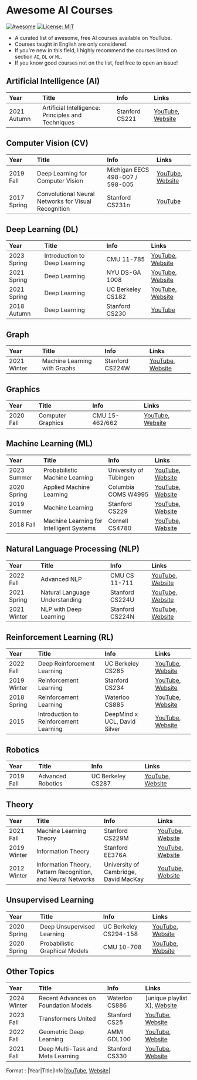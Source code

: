 # Awesome AI Courses
[![Awesome](https://cdn.rawgit.com/sindresorhus/awesome/d7305f38d29fed78fa85652e3a63e154dd8e8829/media/badge.svg)](https://github.com/sindresorhus/awesome)
[![License: MIT](https://img.shields.io/badge/License-MIT-green.svg)](https://opensource.org/licenses/MIT)

- A curated list of awesome, free AI courses available on YouTube.
- Courses taught in English are only considered.
- If you're new in this field, I highly recommend the courses listed on section `AI`, `DL` or `ML`.
- If you know good courses not on the list, feel free to open an issue!




## Artificial Intelligence (AI)

|Year|Title|Info|Links|
|:-|:-|:-|:-|
|2021 Autumn|Artificial Intelligence: Principles and Techniques|Stanford CS221|[YouTube](https://www.youtube.com/playlist?list=PLoROMvodv4rOca_Ovz1DvdtWuz8BfSWL2), [Website](https://stanford-cs221.github.io/autumn2021/modules/)|



## Computer Vision (CV)

|Year|Title|Info|Links|
|:-|:-|:-|:-|
|2019 Fall|Deep Learning for Computer Vision|Michigan EECS 498-007 / 598-005|[YouTube](https://www.youtube.com/playlist?list=PL5-TkQAfAZFbzxjBHtzdVCWE0Zbhomg7r), [Website](https://web.eecs.umich.edu/~justincj/teaching/eecs498/FA2019/)|
|2017 Spring|Convolutional Neural Networks for Visual Recognition|Stanford CS231n|[YouTube](https://www.youtube.com/playlist?list=PL3FW7Lu3i5JvHM8ljYj-zLfQRF3EO8sYv)|




## Deep Learning (DL)

|Year|Title|Info|Links|
|:-|:-|:-|:-|
|2023 Spring|Introduction to Deep Learning|CMU 11-785|[YouTube](https://www.youtube.com/playlist?list=PLp-0K3kfddPwgBSCbDtT6NaVOd-gIHVMW), [Website](https://deeplearning.cs.cmu.edu/S23/index.html)|
|2021 Spring|Deep Learning|NYU DS-GA 1008|[YouTube](https://www.youtube.com/playlist?list=PLLHTzKZzVU9e6xUfG10TkTWApKSZCzuBI), [Website](https://atcold.github.io/NYU-DLSP21/)|
|2021 Spring|Deep Learning|UC Berkeley CS182|[YouTube](https://www.youtube.com/playlist?list=PL_iWQOsE6TfVmKkQHucjPAoRtIJYt8a5A), [Website](https://cs182sp21.github.io/)|
|2018 Autumn|Deep Learning|Stanford CS230|[YouTube](https://www.youtube.com/playlist?list=PLoROMvodv4rOABXSygHTsbvUz4G_YQhOb)|




## Graph

|Year|Title|Info|Links|
|:-|:-|:-|:-|
|2021 Winter|Machine Learning with Graphs|Stanford CS224W|[YouTube](https://www.youtube.com/playlist?list=PLoROMvodv4rPLKxIpqhjhPgdQy7imNkDn), [Website](http://snap.stanford.edu/class/cs224w-2020/)|



## Graphics

|Year|Title|Info|Links|
|:-|:-|:-|:-|
|2020 Fall|Computer Graphics|CMU 15-462/662|[YouTube](https://www.youtube.com/playlist?list=PL9_jI1bdZmz2emSh0UQ5iOdT2xRHFHL7E), [Website](http://15462.courses.cs.cmu.edu/fall2020/)|



## Machine Learning (ML)

|Year|Title|Info|Links|
|:-|:-|:-|:-|
|2023 Summer|Probabilistic Machine Learning|University of Tübingen|[YouTube](https://www.youtube.com/playlist?list=PL05umP7R6ij2YE8rRJSb-olDNbntAQ_Bx), [Website](https://github.com/philipphennig/Probabilistic_ML)|
|2020 Spring|Applied Machine Learning|Columbia COMS W4995|[YouTube](https://www.youtube.com/playlist?list=PL_pVmAaAnxIRnSw6wiCpSvshFyCREZmlM), [Website](https://www.cs.columbia.edu/~amueller/comsw4995s20/schedule/)|
|2019 Summer|Machine Learning|Stanford CS229|[YouTube](https://www.youtube.com/playlist?list=PLoROMvodv4rNH7qL6-efu_q2_bPuy0adh), [Website](http://cs229.stanford.edu/syllabus-summer2019.html)|
|2018 Fall|Machine Learning for Intelligent Systems|Cornell CS4780|[YouTube](https://www.youtube.com/playlist?list=PLl8OlHZGYOQ7bkVbuRthEsaLr7bONzbXS), [Website](https://www.cs.cornell.edu/courses/cs4780/2018fa/)|



## Natural Language Processing (NLP)

|Year|Title|Info|Links|
|:-|:-|:-|:-|
|2022 Fall|Advanced NLP|CMU CS 11-711|[YouTube](https://www.youtube.com/playlist?list=PL8PYTP1V4I8D0UkqW2fEhgLrnlDW9QK7z), [Website](https://phontron.com/class/anlp2022/schedule.html)|
|2021 Spring|Natural Language Understanding|Stanford CS224U|[YouTube](https://www.youtube.com/playlist?list=PLoROMvodv4rPt5D0zs3YhbWSZA8Q_DyiJ), [Website](https://web.stanford.edu/class/cs224u/2021/)|
|2021 Winter|NLP with Deep Learning|Stanford CS224N|[YouTube](https://www.youtube.com/playlist?list=PLoROMvodv4rOSH4v6133s9LFPRHjEmbmJ), [Website](https://web.stanford.edu/class/archive/cs/cs224n/cs224n.1214/)|





## Reinforcement Learning (RL)

|Year|Title|Info|Links|
|:-|:-|:-|:-|
|2022 Fall|Deep Reinforcement Learning|UC Berkeley CS285|[YouTube](https://www.youtube.com/playlist?list=PL_iWQOsE6TfX7MaC6C3HcdOf1g337dlC9), [Website](https://rail.eecs.berkeley.edu/deeprlcourse/)|
|2019 Winter|Reinforcement Learning|Stanford CS234|[YouTube](https://www.youtube.com/playlist?list=PLoROMvodv4rOSOPzutgyCTapiGlY2Nd8u), [Website](http://web.stanford.edu/class/cs234/CS234Win2019/index.html)|
|2018 Spring|Reinforcement Learning|Waterloo CS885|[YouTube](https://www.youtube.com/playlist?list=PLdAoL1zKcqTXFJniO3Tqqn6xMBBL07EDc), [Website](https://cs.uwaterloo.ca/~ppoupart/teaching/cs885-spring18/schedule.html)|
|2015|Introduction to Reinforcement Learning|DeepMind x UCL, David Silver|[YouTube](https://www.youtube.com/playlist?list=PLqYmG7hTraZDM-OYHWgPebj2MfCFzFObQ), [Website](https://www.davidsilver.uk/teaching/)|



## Robotics

|Year|Title|Info|Links|
|:-|:-|:-|:-|
|2019 Fall|Advanced Robotics|UC Berkeley CS287|[YouTube](https://www.youtube.com/playlist?list=PLwRJQ4m4UJjNBPJdt8WamRAt4XKc639wF), [Website](https://people.eecs.berkeley.edu/~pabbeel/cs287-fa19/)|



## Theory

|Year|Title|Info|Links|
|:-|:-|:-|:-|
|2021 Fall|Machine Learning Theory|Stanford CS229M|[YouTube](https://www.youtube.com/playlist?list=PLoROMvodv4rP8nAmISxFINlGKSK4rbLKh), [Website](https://web.stanford.edu/class/stats214/)|
|2019 Winter|Information Theory|Stanford EE376A|[YouTube](https://www.youtube.com/playlist?list=PLv_7iO_xlL0Kz2nU05COpINjU8C0UPICA), [Website](https://web.stanford.edu/class/ee376a/index.html)|
|2012 Winter|Information Theory, Pattern Recognition, and Neural Networks|University of Cambridge, David MacKay|[YouTube](https://www.youtube.com/playlist?list=PLruBu5BI5n4aFpG32iMbdWoRVAA-Vcso6), [Website](http://www.inference.org.uk/itprnn_lectures/)|



## Unsupervised Learning

|Year|Title|Info|Links|
|:-|:-|:-|:-|
|2020 Spring|Deep Unsupervised Learning|UC Berkeley CS294-158|[YouTube](https://www.youtube.com/playlist?list=PLwRJQ4m4UJjPiJP3691u-qWwPGVKzSlNP), [Website](https://sites.google.com/view/berkeley-cs294-158-sp20/home)|
|2020 Spring|Probabilistic Graphical Models|CMU 10-708|[YouTube](https://www.youtube.com/playlist?list=PLoZgVqqHOumTqxIhcdcpOAJOOimrRCGZn), [Website](https://www.cs.cmu.edu/~epxing/Class/10708-20/index.html)|



## Other Topics

|Year|Title|Info|Links|
|:-|:-|:-|:-|
|2024 Winter|Recent Advances on Foundation Models|Waterloo CS886|[unique playlist X], [Website](https://cs.uwaterloo.ca/~wenhuche/teaching/cs886/)|
|2023 Fall|Transformers United|Stanford CS25|[YouTube](https://www.youtube.com/playlist?list=PLoROMvodv4rNiJRchCzutFw5ItR_Z27CM), [Website](https://web.stanford.edu/class/cs25/)|
|2022 Fall|Geometric Deep Learning|AMMI GDL100|[YouTube](https://www.youtube.com/playlist?list=PLn2-dEmQeTfSLXW8yXP4q_Ii58wFdxb3C), [Website](https://geometricdeeplearning.com/lectures/)|
|2021 Fall|Deep Multi-Task and Meta Learning|Stanford CS330|[YouTube](https://www.youtube.com/playlist?list=PLoROMvodv4rMIJ-TvblAIkw28Wxi27B36), [Website](http://cs330.stanford.edu/fall2021/index.html)| 


Format : |Year|Title|Info|[YouTube](), [Website]()|
